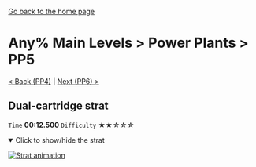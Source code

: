 [Go back to the home page](https://github.com/Doublevil/scbspeedrun)

# Any% Main Levels > Power Plants > PP5

[< Back (PP4)](https://github.com/Doublevil/scbspeedrun/blob/main/levels/any_ml/pp/PP4.md) | [Next (PP6) >](https://github.com/Doublevil/scbspeedrun/blob/main/levels/any_ml/pp/PP6.md)

## Dual-cartridge strat

`Time` **00:12.500** `Difficulty` ★★☆☆☆
<details open>
  <summary>Click to show/hide the strat</summary>

  [![Strat animation](https://github.com/Doublevil/scbspeedrun/blob/main/media/levels/pp/PP5_DualStrat.webp)](https://github.com/Doublevil/scbspeedrun/blob/main/media/levels/pp/PP5_DualStrat.mp4?raw=true)
</details>

